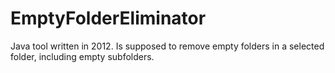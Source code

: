 # EmptyFolderEliminator

Java tool written in 2012. Is supposed to remove empty folders in a selected folder, including empty subfolders.